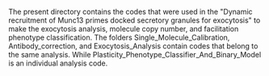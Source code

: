 The present directory contains the codes that were used in the "Dynamic recruitment of Munc13 primes docked secretory granules for exocytosis" to make the exocytosis analysis, molecule copy number, and facilitation phenotype classification.
The folders Single_Molecule_Calibration, Antibody_correction, and Exocytosis_Analysis contain codes that belong to the same analysis. While Plasticity_Phenotype_Classifier_And_Binary_Model is an individual analysis code. 
